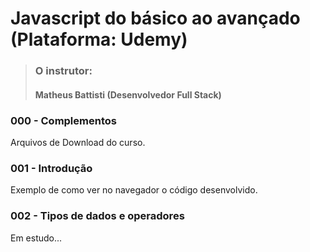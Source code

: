 # Javascript do básico ao avançado (Plataforma: Udemy)
> ### O instrutor:
> #### Matheus Battisti (Desenvolvedor Full Stack)

### 000 - Complementos
Arquivos de Download do curso.

### 001 - Introdução
Exemplo de como ver no navegador o código desenvolvido. 

### 002 - Tipos de dados e operadores
Em estudo...